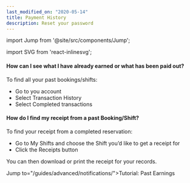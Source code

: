```yaml
---
last_modified_on: "2020-05-14"
title: Payment History
description: Reset your password
---
```


import Jump from '@site/src/components/Jump';

import SVG from 'react-inlinesvg';

#### How can I see what I have already earned or what has been paid out?
To find all your past bookings/shifts:

* Go to you account
* Select Transaction History
* Select Completed transactions

#### How do I find my receipt from a past Booking/Shift?
To find your receipt from a completed reservation:

* Go to My Shifts and choose the Shift you’d like to get a receipt for
* Click the Receipts button

You can then download or print the receipt for your records.


Jump to="/guides/advanced/notifications/">Tutorial: Past Earnings</Jump>
